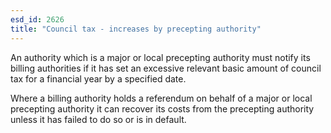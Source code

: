 ```yaml
---
esd_id: 2626
title: "Council tax - increases by precepting authority"
---
```


An authority which is a major or local precepting authority must notify its billing authorities if it has set an excessive relevant basic amount of council tax for a financial year by a specified date.

Where a billing authority holds a referendum on behalf of a major or local precepting authority it can recover its costs from the precepting authority unless it has failed to do so or is in default.

